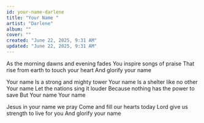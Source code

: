 ```yaml
---
id: your-name-darlene
title: "Your Name "
artist: "Darlene"
album: ""
cover: ""
created: "June 22, 2025, 9:31 AM"
updated: "June 22, 2025, 9:31 AM"
---
```


As the morning dawns and evening fades
You inspire songs of praise
That rise from earth to touch your heart
And glorify your name


Your name
Is a strong and mighty tower
Your name
Is a shelter like no other
Your name
Let the nations sing it louder
Because nothing has the power to save
But Your name
Your name

Jesus in your name we pray
Come and fill our hearts today
Lord give us strength to live for you
And glorify your name